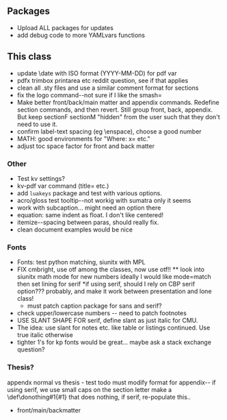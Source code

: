 ## Packages
* Upload ALL packages for updates
* add debug code to more YAMLvars functions


## This class
* update \date with ISO format (YYYY-MM-DD) for pdf var
* pdfx trimbox printarea etc reddit question, see if that applies
* clean all .sty files and use a similar comment format for sections
* fix the logo command--not sure if I like the smash=
* Make better front/back/main matter and appendix commands. Redefine section commands, and then revert. Still group front, back, appendix. But keep sectionF sectionM "hidden" from the user such that they don't need to use it.
* confirm label-text spacing (eg \enspace), choose a good number
* MATH: good environments for "Where: x= etc."
* adjust toc space factor for front and back matter


### Other
* Test kv settings?
* kv-pdf var command (title= etc.)
* add `luakeys` package and test with various options.
* acro/gloss test tooltip--not workig with sumatra only it seems
* work with subcaption... might need an option there
* equation: same indent as float. I don't like centered!
* itemize--spacing between paras, should really fix.
* clean document examples would be nice


### Fonts
* Fonts: test python matching, siunitx with MPL
* FIX cmbright, use otf among the classes, now use otf!!
** look into siunitx math mode for new numbers 
  ideally I would like mode=match then set lining  for serif
*if using serif, 
    should I rely on CBP serif option??? probably, and make it work between presentation and lone class!
    * must patch caption package for sans and serif?
* check upper/lowercase numbers -- need to patch footnotes 
* USE SLANT SHAPE FOR serif, define slant as just italic for CMU.
* The idea: use slant for notes etc. like table or listings continued. Use true italic otherwise
* tighter 1's for kp fonts would be great...  maybe ask a stack exchange question?


### Thesis?
appendx normal vs thesis - test
todo must modify format for appendix-- if using serif, we use small caps on the section letter
make a \def\donothing#1{#1} that does nothing, if serif, re-populate this..
* front/main/backmatter





